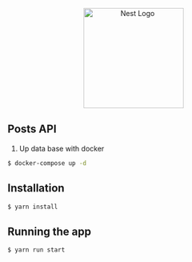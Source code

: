<p align="center">
  <a href="http://nestjs.com/" target="blank"><img src="https://nestjs.com/img/logo-small.svg" width="200" alt="Nest Logo" /></a>
</p>

## Posts API

1. Up data base with docker
```bash
$ docker-compose up -d
```

## Installation

```bash
$ yarn install
```

## Running the app

```bash
$ yarn run start
```
